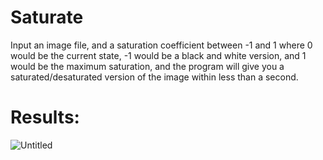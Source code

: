 # Saturate

Input an image file, and a saturation coefficient between -1 and 1 where 0 would be the current state, -1 would be a black and white version, and 1 would be the maximum saturation, and the program will give you a saturated/desaturated version of the image within less than a second.

# Results:

![Untitled](https://user-images.githubusercontent.com/96302110/185106812-d1dce009-baf4-4fd4-832c-207ba5a0ced0.png)
